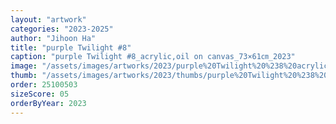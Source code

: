 ```yaml
---
layout: "artwork"
categories: "2023-2025"
author: "Jihoon Ha"
title: "purple Twilight #8"
caption: "purple Twilight #8_acrylic,oil on canvas_73×61㎝_2023"
image: "/assets/images/artworks/2023/purple%20Twilight%20%238%20acrylic%2Coil%20on%20canvas%2073x61cm%202023.jpg"
thumb: "/assets/images/artworks/2023/thumbs/purple%20Twilight%20%238%20acrylic%2Coil%20on%20canvas%2073x61cm%202023.jpg"
order: 25100503
sizeScore: 05
orderByYear: 2023
---
```

